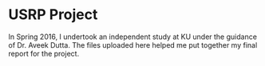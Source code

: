 # USRP Project
In Spring 2016, I undertook an independent study at KU under the guidance of Dr. Aveek Dutta. The files uploaded here helped me put together my final report for the project.

